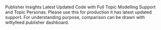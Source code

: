 Publisher Insights Latest Updated Code with Full Topic Modelling Support and Topic Personas.
Please use this for production it has latest updated support.
For understanding purpose, comparison can be drawn with wittyfeed publisher dashboard.
